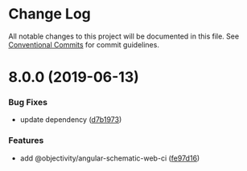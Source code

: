# Change Log

All notable changes to this project will be documented in this file.
See [Conventional Commits](https://conventionalcommits.org) for commit guidelines.

# 8.0.0 (2019-06-13)


### Bug Fixes

* update dependency ([d7b1973](https://github.com/ObjectivityLtd/angular-schematics/commit/d7b1973))


### Features

* add @objectivity/angular-schematic-web-ci ([fe97d16](https://github.com/ObjectivityLtd/angular-schematics/commit/fe97d16))
